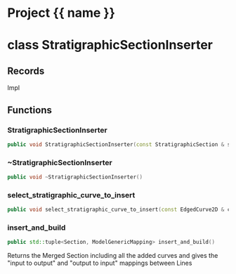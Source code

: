 <script setup>
import {useRoute} from 'vitepress'
const {path} = useRoute()
const tokens = path.split('/')
const words = tokens[2].split('-');
for (let i = 0; i < words.length; i++) {
    words[i] = words[i].charAt(0).toUpperCase() + words[i].slice(1);
    words[i] = words[i].replace('geode', 'Geode')
}
const name = words.join('-');
</script>
# Project {{ name }}

# class StratigraphicSectionInserter


## Records

Impl



## Functions

### StratigraphicSectionInserter

```cpp
public void StratigraphicSectionInserter(const StratigraphicSection & section)
```


### ~StratigraphicSectionInserter

```cpp
public void ~StratigraphicSectionInserter()
```


### select_stratigraphic_curve_to_insert

```cpp
public void select_stratigraphic_curve_to_insert(const EdgedCurve2D & curve)
```


### insert_and_build

```cpp
public std::tuple<Section, ModelGenericMapping> insert_and_build()
```


 Returns the Merged Section including all the added curves and gives the "input to output" and "output to input" mappings between Lines




